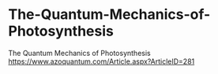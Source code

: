 # The-Quantum-Mechanics-of-Photosynthesis
The Quantum Mechanics of Photosynthesis
https://www.azoquantum.com/Article.aspx?ArticleID=281
